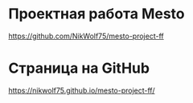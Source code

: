 # Проектная работа Mesto
https://github.com/NikWolf75/mesto-project-ff
# Страница на GitHub
https://nikwolf75.github.io/mesto-project-ff/